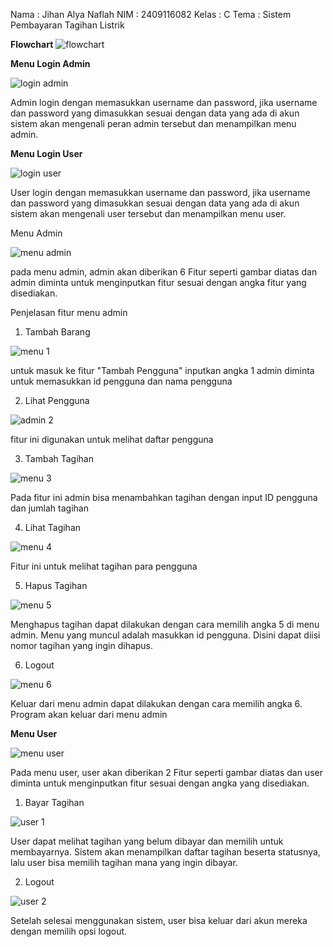 Nama : Jihan Alya Naflah
NIM : 2409116082
Kelas : C
Tema : Sistem Pembayaran Tagihan Listrik


**Flowchart**
![flowchart](https://github.com/user-attachments/assets/d2134fd4-329c-43d4-80a8-906463a77643)

**Menu Login Admin**


![login admin](https://github.com/user-attachments/assets/c271324f-37da-4640-aa27-d38bf9f0aa3c)


Admin login dengan memasukkan username dan password, jika username dan password yang dimasukkan sesuai dengan data yang ada di akun sistem akan mengenali peran admin tersebut dan menampilkan menu admin.


**Menu Login User**


![login user](https://github.com/user-attachments/assets/708c83c2-98cb-4d9c-8ff9-ea2353147ee2)


User login dengan memasukkan username dan password, jika username dan password yang dimasukkan sesuai dengan data yang ada di akun sistem akan mengenali user tersebut dan menampilkan menu user.


Menu Admin


![menu admin](https://github.com/user-attachments/assets/8f37f2db-de39-4800-a80a-62cf07219535)



pada menu admin, admin akan diberikan 6 Fitur seperti gambar diatas dan admin diminta untuk menginputkan fitur sesuai dengan angka fitur yang disediakan.


 Penjelasan fitur menu admin

1. Tambah Barang

![menu 1](https://github.com/user-attachments/assets/d1a0b5a9-8ecf-4065-b8ce-bc6396c78cc7)


untuk masuk ke fitur "Tambah Pengguna" inputkan angka 1
admin diminta untuk memasukkan id pengguna dan nama pengguna



2. Lihat Pengguna
   
![admin 2](https://github.com/user-attachments/assets/5da3752e-d3f4-468a-bd11-596ef0797a1c)


fitur ini digunakan untuk melihat daftar pengguna


3. Tambah Tagihan

![menu 3](https://github.com/user-attachments/assets/fa8eead8-ed3c-4cd5-9ac0-f1039cae1f71)

Pada fitur ini admin bisa menambahkan tagihan dengan input ID pengguna dan jumlah tagihan


4. Lihat Tagihan


![menu 4](https://github.com/user-attachments/assets/dab04f44-f48c-45e9-9f8a-d598ee190e97)


Fitur ini untuk melihat tagihan para pengguna


5. Hapus Tagihan

![menu 5](https://github.com/user-attachments/assets/06605dd3-7a12-4c3a-9984-523da0c86a48)


Menghapus tagihan dapat dilakukan dengan cara memilih angka 5 di menu admin. Menu yang muncul adalah masukkan id pengguna. Disini dapat diisi nomor tagihan yang ingin dihapus.


6. Logout

![menu 6](https://github.com/user-attachments/assets/91945b3c-615c-4f8d-9f51-23db546a3a0e)


Keluar dari menu admin dapat dilakukan dengan cara memilih angka 6. Program akan keluar dari menu admin 



**Menu User**

![menu user](https://github.com/user-attachments/assets/d5267a2f-f15e-418b-911e-36088d5932a0)



Pada menu user, user akan diberikan 2 Fitur seperti gambar diatas dan user diminta untuk menginputkan fitur sesuai dengan angka yang disediakan.


1. Bayar Tagihan


![user 1](https://github.com/user-attachments/assets/980e8eea-6b21-4907-af87-6689aefdaf82)


User dapat melihat tagihan yang belum dibayar dan memilih untuk membayarnya. Sistem akan menampilkan daftar tagihan beserta statusnya, lalu user bisa memilih tagihan mana yang ingin dibayar.


2. Logout


![user 2](https://github.com/user-attachments/assets/867c38b7-3596-44d7-ba55-dc1d05e7e1ee)


Setelah selesai menggunakan sistem, user bisa keluar dari akun mereka dengan memilih opsi logout. 
